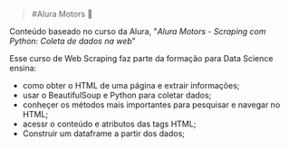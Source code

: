 > #Alura Motors 🐍
 
Conteúdo baseado no curso da Alura, "*Alura Motors - Scraping com Python: Coleta de dados na web*"


Esse curso de Web Scraping faz parte da formação para Data Science ensina:

- como obter o HTML de uma página e extrair informações;
- usar o BeautifulSoup e Python para coletar dados;
- conheçer os métodos mais importantes para pesquisar e navegar no HTML;
- acessr o conteúdo e atributos das tags HTML;
- Construir um dataframe a partir dos dados;
